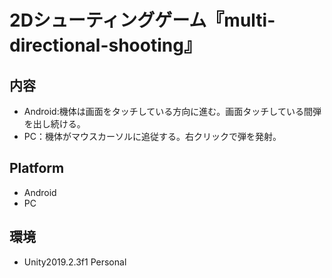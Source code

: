 # 2Dシューティングゲーム『multi-directional-shooting』


## 内容
- Android:機体は画面をタッチしている方向に進む。画面タッチしている間弾を出し続ける。
- PC：機体がマウスカーソルに追従する。右クリックで弾を発射。

## Platform
* Android
* PC

## 環境
- Unity2019.2.3f1 Personal
